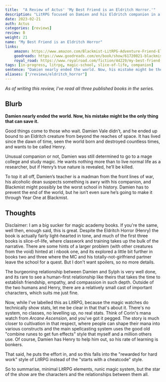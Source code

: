 ```yaml
---
title:  "A Review of Actus' 'My Best Friend is an Eldritch Horror.'"
description: "LitRPG focused on Damien and his Eldritch companion in a magic school setting."
date: 2023-02-21
auth: Actus
categories: [reviews]
review: B
weight: 21
name: "My Best Friend is an Eldritch Horror"
links:
    amazon: https://www.amazon.com/Blackmist-LitRPG-Adventure-Friend-Eldritch-ebook/dp/B0B61L1YS2
    goodreads: https://www.goodreads.com/en/book/show/61720021-blackmist
    royal_road: https://www.royalroad.com/fiction/44229/my-best-friend-is-an-eldritch-horror
tags: [in-progress, litrpg, magic-school, slice-of-life, companion]
sentence: "Damien nearly ended the world. Now, his mistake might be the only thing that can save it."
aliases: ["/reviews/eldritch_horror"]
---
```


*As of writing this review, I've read all three published books in the series.*

## Blurb

**Damien nearly ended the world. Now, his mistake might be the only thing that can save it.**

Good things come to those who wait. Damien Vale didn’t, and he ended up bound to an Eldritch creature from beyond the reaches of space. It has lived since the dawn of time, seen the world born and destroyed countless times, and wants to be called Henry.

Unusual companion or not, Damien was still determined to go to a mage college and study magic. He wants nothing more than to live normal life as a researcher, but if Henry’s true nature is revealed, he’ll be killed.

To top it all off, Damien’s teacher is a madman from the front lines of war, his alcoholic dean suspects something is awry with his companion, and Blackmist might possibly be the worst school in history. Damien has to prevent the end of the world, but he isn’t even sure he’s going to make it through Year One at Blackmist.

## Thoughts

Disclaimer: I am a big sucker for magic academy books. If you're the same, well then, enough said, this is great. Despite the Eldritch Horror (Henry) the book is actually fairly light-hearted in tone, and much of the first three books is slice-of-life, where classwork and training takes up the bulk of the narrative. There are some hints of a larger problem (with other creatures from the void) hinted at i nbook one, and its explored a little bit further in books two and three where the MC and his totally-not-girlfriend partner leave the school for a quest. But I don't want spoilers, so no more details.

The burgeoning relationship between Damien and Sylph is very well done, and its rare to see a human-first relationship like theirs that takes the time to establish friendship, empathy, and compassion in such depth. Outside of the two humans and Henry, there are a relatively small cast of important characters, which suits me just fine.

Now, while I've labelled this as LitRPG, because the magic watches do technically show stats, let me be clear in that that's about it. There's no system, no classes, no levelling up, no real stats. Think of Corin's mana watch from *Arcane Ascension*, and you've got it pegged. The story is much closer to cultivation in that respect, where people can shape their mana into various constructs and the main spellcasting system uses the good old "combine runes to get fun effects" style that myself and a million others use. Of course, Damien has Henry to help him out, so his rate of learning is bonkers.

That said, he puts the effort in, and so this falls into the "rewarded for hard work" style of LitRPG instead of the "starts with a cheatcode" style.

So to summarise, minimal LitRPG elements, runic magic system, but the star of the show are the characters and the relationships between them all.
